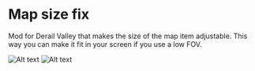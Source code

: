 ﻿# Map size fix

Mod for Derail Valley that makes the size of the map item adjustable. This way you can make it fit in your screen if you use a low FOV.

![Alt text](before.png) ![Alt text](after.png)